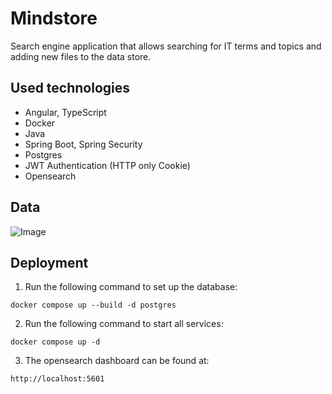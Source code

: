 # Mindstore

Search engine application that allows searching for IT terms and topics and adding new files to the data store.

## Used technologies

- Angular, TypeScript
- Docker
- Java
- Spring Boot, Spring Security
- Postgres
- JWT Authentication (HTTP only Cookie)
- Opensearch

## Data

![Image](https://github.com/user-attachments/assets/3c3477a8-99f1-4513-9d51-c764674fdf69)

## Deployment

1. Run the following command to set up the database:

```
docker compose up --build -d postgres
```

2. Run the following command to start all services: 

```
docker compose up -d 
```

3. The opensearch dashboard can be found at: 

```
http://localhost:5601
```
